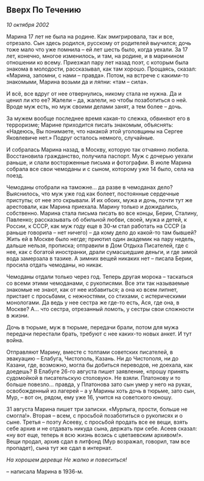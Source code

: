 ## Вверх По Течению
_10 октября 2002_

Марина 17 лет не была на родине. Как эмигрировала, так и все, отрезало. Сын здесь родился, русскому от родителей выучился; дочь тоже мало что уже помнила – ей лет шесть было, когда уехали. За 17 лет, конечно, многое изменилось, и там, на родине, и в маринином отношении ко всему. Приезжал пару лет назад поэт, с которым была знакома в молодости, рассказывал, как там хорошо. Прощаясь, сказал: «Марина, запомни, с нами – правда». Потом, на встрече с какими-то знакомыми, Марина возьми да и ляпни: «там – сила».

И всё, все вдруг от нее отвернулись, никому стала не нужна. Да и ценил ли кто ее? Жалели – да, жалели, но чтобы позаботиться о ней. Вроде муж есть, но муж своими делами занят, а тем более – дочь.

За мужем вообще последнее время какая-то слежка, обвиняют его в терроризме; Марине приходится писать знакомым, объяснять: «Надеюсь, Вы понимаете, что накакой этой уголовщины на Сергее Яковлевиче нет.» Подруг осталось немного, случайные. 

И собралась Марина назад, в Москву, которую так отчаянно любила. Восстановила гражданство, получила паспорт. Муж с дочерью уехали раньше, и слали восторженные письма и фотографии. В июле Марина собрала все свои чемоданы и с сыном, которому уже 14 было, села на поезд.

Чемоданы отобрали на таможне... да разве в чемоданах дело? Выяснилось, что муж уже год как болеет, постоянные сердечные приступы; от нее это скрывали. И их обоих, мужа и дочь, почти тут же арестовали, как Марина приехала. Марину только и дожидались, собственно. Марина стала письма писать во все концы, Берии, Сталину, Павленко; рассказывать об обильной любви, своей, мужа и детей, к России, к СССР, как муж году еще в 30-м стал работать на СССР (а раньше говорила – нет ничего) – да кому дело до какой-то там бывшей? Жить ей в Москве было негде; приютил один академик на пару недель, дальше нельзя, прописка; отправили в Дом Отдыха Писателей, где с нее, как с богатой иностранки, драли сумасшедшие деньги, и где зимой вода замерзала в тазике. А зимних вещей никаких нет – писала Берии, просила отдать чемоданы, но никак. 

Чемоданы отдали только через год. Теперь другая морока – таскаться со всеми этими чемоданами, с рукописями. Все эти так называемые знакомые не знают, как от нее избавиться; а она ко всем липнет, пристает с просьбами, с нежностями, со стихами, с истерическими монологами. Да ведь у нее сестра же где-то есть, Ася, где она, в Москве? А... что сестра, отрезанный ломоть, у сестры свои сложности в жизни.

Дочь в тюрьме, муж в тюрьме, передачи брали, потом для мужа передачи перестали брать, требуют с нее каких-то новых анкет. И тут война.

Отправляют Марину, вместе с толпами советских писателей, в эвакуацию – Елабуга, Чистополь, Казань. Ни до Чистополя, ни до Казани, где, возможно, могла бы добиться переводов, не доехала, как доедешь? В Елабуге 26-го августа пишет заявление, «прошу принять судомойкой в писательскую столовую». Не взяли. Платонову и то больше повезло... правда, у Платонова зато сын умер у него на руках, освобожденный из лагерей – а у Марины хоть дочь в тюрьме, зато сын, Мур, – вот он, рядом, ему уже 16, учится на советского юношу.

31 августа Марина пишет три записки. «Мурлыга, прости, больше не смогла!». Вторая – всем, с просьбой позаботиться о рукописях и о сыне. Третья – поэту Асееву, с просьбой продать все ее вещи, взять себе архив и не отдавать никуда сына, держать при себе. Асеев сказал: «ну вот еще, теперь я всю жизнь возись с цветаевским архивом!». Вещи продал, архив сдал в литфонд (Мур возражал, говорил, там все пропадет), сына тут же сдал в интернат. 

*На хорошем деревце
Не жалко и повеситься!*

– написала Марина в 1936-м.

